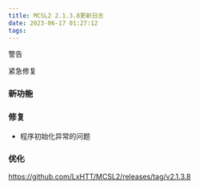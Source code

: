 ```yaml
---
title: MCSL2 2.1.3.8更新日志
date: 2023-06-17 01:27:12
tags:
---
```


<div class="custom-block danger">
  <p class="custom-block-title">警告</p>
  <p>紧急修复</p>
</div>

### ~~新功能~~
### 修复  
 - 程序初始化异常的问题
### ~~优化~~

https://github.com/LxHTT/MCSL2/releases/tag/v2.1.3.8